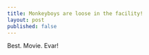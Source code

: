 ```yaml
---
title: Monkeyboys are loose in the facility!
layout: post
published: false
---
```

Best. Movie. Evar!